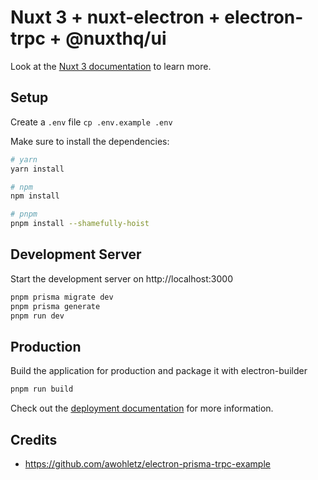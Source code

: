 # Nuxt 3 + nuxt-electron + electron-trpc + @nuxthq/ui

Look at the [Nuxt 3 documentation](https://nuxt.com/docs/getting-started/introduction) to learn more.

## Setup

Create a `.env` file `cp .env.example .env`

Make sure to install the dependencies:

```bash
# yarn
yarn install

# npm
npm install

# pnpm
pnpm install --shamefully-hoist
```

## Development Server

Start the development server on http://localhost:3000

```bash
pnpm prisma migrate dev
pnpm prisma generate
pnpm run dev
```

## Production

Build the application for production and package it with electron-builder

```bash
pnpm run build
```

Check out the [deployment documentation](https://nuxt.com/docs/getting-started/deployment) for more information.

## Credits
- https://github.com/awohletz/electron-prisma-trpc-example
